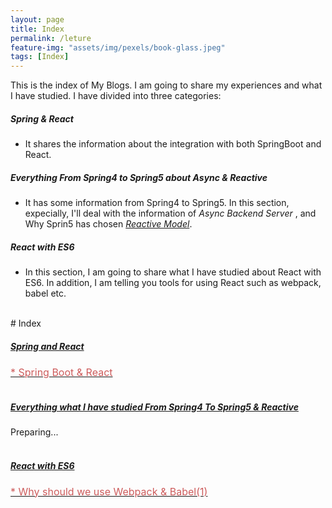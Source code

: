 ```yaml
---
layout: page
title: Index
permalink: /leture
feature-img: "assets/img/pexels/book-glass.jpeg"
tags: [Index]
---
```


This is the index of My Blogs. I am going to share my experiences and what I have studied. I have divided into three categories: 

##### Spring & React    

* It shares the information about the integration with both SpringBoot and React.

##### Everything From Spring4 to Spring5 about Async & Reactive 

* It has some information from Spring4 to Spring5. In this section, expecially, I'll deal with the information of *Async Backend Server* , and Why Sprin5 has chosen [*Reactive Model*](http://www.reactive-streams.org/).

##### React with ES6       
* In this section, I am going to share what I have studied about React with ES6. In addition, I am telling you tools for using React such as webpack, babel etc.

<br/>
# Index
<div id="accordion" role="tablist" aria-multiselectable="true">
  <div class="card">
    <div class="card-header" role="tab" id="headingOne">
      <h5 class="mb-0">
        <a data-toggle="collapse" data-parent="#accordion" href="#collapseOne" aria-expanded="true" aria-controls="collapseOne">
          Spring and React
        </a>
      </h5>
    </div>
    <div id="collapseOne" class="collapse show" role="tabpanel" aria-labelledby="headingOne">
      <div class="card-block">
        <a href="/2017/12/29/My-First-Blog.html" >
          <font size="3" color="#CD5C5C">* Spring Boot & React</font>
        </a>
      </div>    
    </div>
  </div>
<br/>
  <div class="card">
    <div class="card-header" role="tab" id="headingTwo">
      <h5 class="mb-0">
        <a class="collapsed" data-toggle="collapse" data-parent="#accordion" href="#collapseTwo" aria-expanded="false" aria-controls="collapseTwo">
          Everything what I have studied From Spring4 To Spring5 & Reactive
        </a>
      </h5>
    </div>
    <div id="collapseTwo" class="collapse show" role="tabpanel" aria-labelledby="headingTwo">
      <div class="card-block">
        Preparing...
      </div>
    </div>
  </div>
<br/>
  <div class="card">
    <div class="card-header" role="tab" id="headingThree">
      <h5 class="mb-0">
        <a class="collapsed" data-toggle="collapse" data-parent="#accordion" href="#collapseThree" aria-expanded="false" aria-controls="collapseThree">
          React with ES6
        </a>
      </h5>
    </div>
    <div id="collapseThree" class="collapse show" role="tabpanel" aria-labelledby="headingThree">
      <div class="card-block">
        <div class="card-block">
          <a href="/2017/12/30/second.html" >
            <font size="3" color="#CD5C5C">* Why should we use Webpack & Babel(1)</font>
          </a>
        </div> 
      </div>
    </div>
  </div>
</div>
<br/><br/>



<link rel="stylesheet" href="https://maxcdn.bootstrapcdn.com/bootstrap/4.0.0-alpha.6/css/bootstrap.min.css" integrity="sha384-rwoIResjU2yc3z8GV/NPeZWAv56rSmLldC3R/AZzGRnGxQQKnKkoFVhFQhNUwEyJ" crossorigin="anonymous">

<script src="https://code.jquery.com/jquery-3.1.1.slim.min.js" integrity="sha384-A7FZj7v+d/sdmMqp/nOQwliLvUsJfDHW+k9Omg/a/EheAdgtzNs3hpfag6Ed950n" crossorigin="anonymous"></script>
<script src="https://cdnjs.cloudflare.com/ajax/libs/tether/1.4.0/js/tether.min.js" integrity="sha384-DztdAPBWPRXSA/3eYEEUWrWCy7G5KFbe8fFjk5JAIxUYHKkDx6Qin1DkWx51bBrb" crossorigin="anonymous"></script>
<script src="https://maxcdn.bootstrapcdn.com/bootstrap/4.0.0-alpha.6/js/bootstrap.min.js" integrity="sha384-vBWWzlZJ8ea9aCX4pEW3rVHjgjt7zpkNpZk+02D9phzyeVkE+jo0ieGizqPLForn" crossorigin="anonymous"></script>
  